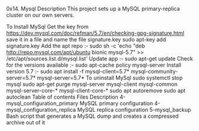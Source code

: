 0x14. Mysql
Description
This project sets up a MySQL primary-replica cluster on our own servers.

To Install MySql
Get the key from https://dev.mysql.com/doc/refman/5.7/en/checking-gpg-signature.html
save it in a file and name the file signature.key
sudo apt-key add signature.key
Add the apt repo :- sudo sh -c 'echo "deb http://repo.mysql.com/apt/ubuntu bionic mysql-5.7" >> /etc/apt/sources.list.d/mysql.list'
Update app :- sudo apt-get update
Check for the versions available :- sudo apt-cache policy mysql-server
Install version 5.7 :- sudo apt install -f mysql-client=5.7* mysql-community-server=5.7* mysql-server=5.7*
To uninstall MySql
sudo systemctl stop mysql
sudo apt-get purge mysql-server mysql-client mysql-common mysql-server-core-* mysql-client-core-*
sudo apt autoremove
sudo apt autoclean
Table of contents
Files	Description
4-mysql_configuration_primary	MySQL primary configuration
4-mysql_configuration_replica	MySQL replica configuration
5-mysql_backup	Bash script that generates a MySQL dump and creates a compressed archive out of it
